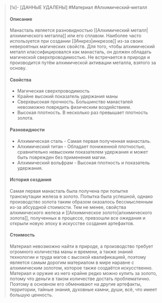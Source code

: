 >[!x]- [ДАННЫЕ УДАЛЕНЫ]
>#Материал #Алхимический-металл 
>#### Описание
>Манасталь является разновидностью [[Алхимический металл|алхимического металла]] или его сплавом. Наиболее часто используется при создании [[Инкрез|инкрезов]] из-за своих невероятных магических свойств.
>Для того, чтобы алхимический металл классифицировался как манасталь, он должен обладать магической сверхпроводимостью. Не встречается в природе и производится путём алхимической активации металла, взятого за основу.
>#### Свойства
>- Магическая сверхпроводимость
>- Крайне высокий показатель удержания маны
>- Сверхвысокая прочность. Большинство манасталей невозможно повредить физическим воздействием.
>- Высокая плотность. В несколько раз превышает плотность золота.
>#### Разновидности
>- Алхимическая сталь - Самая первая полученная манасталь.
>- Алхимический титан - Обладает пониженной плотностью, сравнительно невысоким показателем удержания и может быть поврежден без применения магии.
>- Алхимический вольфрам - Высокая плотность и показатель удержания.
>#### История создания
>Самая первая манасталь была получена при попытке трансмутации железа в золото.
>Попытка была успешной, однако производство золота таким образом оказалось бессмысленным из-за абсурдной стоимости. Тем не менее, свойства алхимического железа и [[Алхимическое золото|алхимического золота]], полученных в процессе, превзошли все ожидания и открыли новую эпоху в искусстве создания артефактов.
>#### Стоимость
>Материал невозможно найти в природе, а производство требует огромного количества маны и времени, а также знаний технологии и труда магов с высокой квалификацией, поэтому является самым дорогим материалом в мире наравне с алхимическим золотом, которое также создаётся искусственно. Материал и оружие из него крайне редко можно купить за золото, потому что деньги в таком количестве достать проблематично. Поэтому в основном его обменивают на другие артефакты, территории, тайные знания, духовные камни, души, всё, что имеет большую ценность.